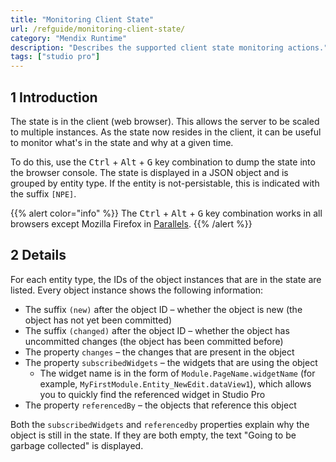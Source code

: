 ```yaml
---
title: "Monitoring Client State"
url: /refguide/monitoring-client-state/
category: "Mendix Runtime"
description: "Describes the supported client state monitoring actions."
tags: ["studio pro"]
---
```


## 1 Introduction

The state is in the client (web browser). This allows the server to be scaled to multiple instances. As the state now resides in the client, it can be useful to monitor what's in the state and why at a given time.

To do this, use the <kbd>Ctrl</kbd> + <kbd>Alt</kbd> + <kbd>G</kbd> key combination to dump the state into the browser console. The state is displayed in a JSON object and is grouped by entity type. If the entity is not-persistable, this is indicated with the suffix `[NPE]`.

{{% alert color="info" %}}
The <kbd>Ctrl</kbd> + <kbd>Alt</kbd> + <kbd>G</kbd> key combination works in all browsers except Mozilla Firefox in [Parallels](/refguide/using-mendix-studio-pro-on-a-mac/).
{{% /alert %}}

## 2 Details

For each entity type, the IDs of the object instances that are in the state are listed. Every object instance shows the following information:

* The suffix `(new)` after the object ID – whether the object is new (the object has not yet been committed)
* The suffix `(changed)` after the object ID – whether the object has uncommitted changes (the object has been committed before)
* The property `changes` – the changes that are present in the object
* The property `subscribedWidgets` – the widgets that are using the object
    * The widget name is in the form of `Module.PageName.widgetName` (for example, `MyFirstModule.Entity_NewEdit.dataView1`), which allows you to quickly find the referenced widget in Studio Pro
* The property `referencedBy` – the objects that reference this object

Both the `subscribedWidgets` and `referencedby` properties explain why the object is still in the state. If they are both empty, the text "Going to be garbage collected" is displayed.
